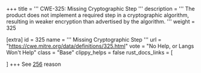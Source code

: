 +++
title = '''
CWE-325: Missing Cryptographic Step
'''
description	= '''
The product does not implement a required step in a cryptographic algorithm, resulting in weaker encryption than advertised by the algorithm.
'''
weight = 325

[extra]
id = 325
name = '''
Missing Cryptographic Step
'''
url = "https://cwe.mitre.org/data/definitions/325.html"
vote = "No Help, or Langs Won't Help"
class = "Base"
clippy_helps = false
rust_docs_links = [

]
+++
See [256](/cwes/cwe-256) reason
